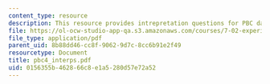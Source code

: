 ```yaml
---
content_type: resource
description: This resource provides intrepretation questions for PBC day 4.
file: https://ol-ocw-studio-app-qa.s3.amazonaws.com/courses/7-02-experimental-biology-communication-spring-2005/0156355b462866c8e1a5280d57e72a52_pbc4_interps.pdf
file_type: application/pdf
parent_uid: 8b88dd46-cc8f-9062-9d7c-8cc6b91e2f49
resourcetype: Document
title: pbc4_interps.pdf
uid: 0156355b-4628-66c8-e1a5-280d57e72a52
---
```

